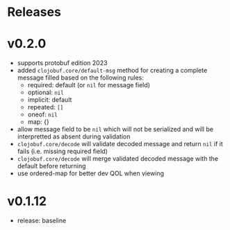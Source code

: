 Releases
========

# v0.2.0
* supports protobuf edition 2023
* added `clojobuf.core/default-msg` method for creating a complete message filled based on the following rules:
  * required: default (or `nil` for message field)
  * optional: `nil`
  * implicit: default
  * repeated: `[]`
  * oneof: `nil`
  * map: {}
* allow message field to be `nil` which will not be serialized and will be interpretted as absent during validation
* `clojobuf.core/decode` will validate decoded message and return `nil` if it fails (i.e. missing required field)
* `clojobuf.core/decode` will merge validated decoded message with the default before returning
* use ordered-map for better dev QOL when viewing

# v0.1.12
* release: baseline